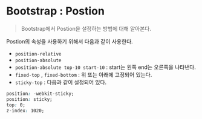 # Bootstrap : Postion

> Bootstrap에서 Postion을 설정하는 방법에 대해 알아본다.



Postion의 속성을 사용하기 위해서 다음과 같이 사용한다.

- `position-relative` 
- `position-absolute` 
- `position-absolute top-10 start-10` : start는 왼쪽 end는 오른쪽을 나타낸다.
- `fixed-top` , `fixed-bottom` : 위 또는 아래에 고정되어 있는다.
- `sticky-top` : 다음과 같이 설정되어 있다.

```css
position: -webkit-sticky;
position: sticky;
top: 0;
z-index: 1020;
```

